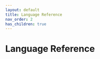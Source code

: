 ```yaml
---
layout: default
title: Language Reference 
nav_order: 2
has_children: true
---
```

# Language Reference 